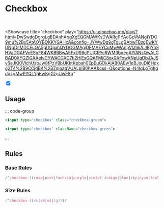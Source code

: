 # Checkbox

<br />

<Showcase
  title="checkbox"
  play="https://ui.elonehoo.me/play/?html=DwSwdgDgrgLgBDAnhApgXgEQGMAWKsDWARgPYAeGcWANgIYDO9mu%2Bx5AtAOYBOKKYGAHxA&config=JYWwDg9gTgLgBAbwFBzgEwKYDNgDsMDCEuOA5gDQpxhQYDOGMAgjDFMAEYCuMwWAnpVQ16jAJIBjYnSHVaDGAFVcESgF84WKBBBwA5FxUS6dPUlCRYcRWM3bdegAIYANsQwALCBAD0XYGZIGAAelvCYWACGXC7h2HiExGQAFMjC8ox0AFxwANpUqDbJAJSy6aJKKiVlchUsbJw8fPzVBbUKktKpbah0EpEuGDkAjAB0AEw1qBJouDl6Hqxg2T4%2B9CCjdB4%2BZqioaqVUALpIB0hAA&css=Q&options=N4IgLgTghgdgzgMwPYQLYgFwKgGzgUwF8g"
>
  <div class="space-center">
    <input type="checkbox" style="border: 1px rgb(74, 222, 128) solid;" checked class="checkbox-green checkbox-lg">
  </div>
</Showcase>

## Usage

::: code-group

```html [HTML]
<input type="checkbox" class="checkbox-green">
```

```jsx [JSX]
<input type="checkbox" className="checkbox-green">
```

:::

## Rules

### Base Rules

```ts
/^checkbox-((rose|pink|fuchsia|purple|violet|indigo|blue|sky|cyan|teal|emerald|green|lime|yellow|amber|orange|red|gray|slate|zinc|neutral|stone|light|dark|lightblue|warmgray|truegray|coolgray|bluegray))$/
```

### Size Rules

```ts
/^checkbox-((xs|sm|md|lg))$/
```
